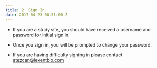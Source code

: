 ```yaml
---
title: 2. Sign In
date: 2017-04-23 00:51:00 Z
---
```


* If you are a study site, you should have received a username and password for initial sign in.

* Once you sign in, you will be prompted to change your password.

* If you are having difficulty signing in please contact atezcan@lexentbio.com
